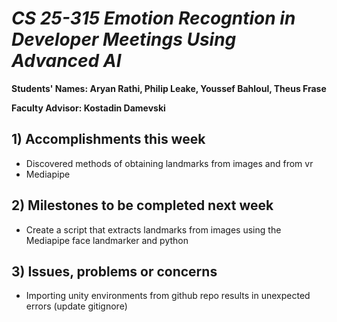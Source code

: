# *CS 25-315 Emotion Recogntion in Developer Meetings Using Advanced AI*

**Students' Names: Aryan Rathi, Philip Leake, Youssef Bahloul, Theus Frase**

**Faculty Advisor: Kostadin Damevski**

## 1) Accomplishments this week ##
   - Discovered methods of obtaining landmarks from images and from vr
   - Mediapipe

## 2) Milestones to be completed next week ##
   - Create a script that extracts landmarks from images using the Mediapipe face landmarker and python

## 3) Issues, problems or concerns ##
   - Importing unity environments from github repo results in unexpected errors (update gitignore)
